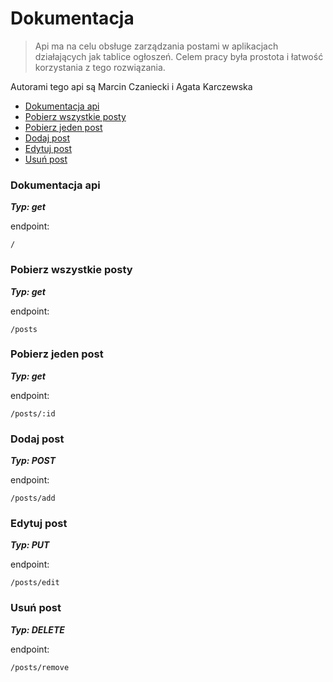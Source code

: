 # Dokumentacja

> Api ma na celu obsługe zarządzania postami w aplikacjach działających jak tablice ogłoszeń. Celem pracy była prostota i łatwość korzystania z tego rozwiązania.

Autorami tego api są Marcin Czaniecki i Agata Karczewska

- [Dokumentacja api](#dokumentacja-api)
- [Pobierz wszystkie posty](#pobierz-wszystkie-posty)
- [Pobierz jeden post](#pobierz-jeden-post)
- [Dodaj post](#dodaj-post)
- [Edytuj post](#edytuj-post)
- [Usuń post](#usuń-post)

### Dokumentacja api

**_Typ: get_**

endpoint:

```
/
```

### Pobierz wszystkie posty

**_Typ: get_**

endpoint:

```
/posts
```

### Pobierz jeden post

**_Typ: get_**

endpoint:

```
/posts/:id
```

### Dodaj post

**_Typ: POST_**

endpoint:

```
/posts/add
```

### Edytuj post

**_Typ: PUT_**

endpoint:

```
/posts/edit
```

### Usuń post

**_Typ: DELETE_**

endpoint:

```
/posts/remove
```
